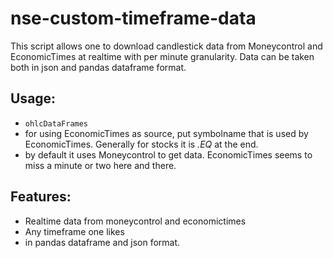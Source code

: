 # nse-custom-timeframe-data

This script allows one to download candlestick data from Moneycontrol and EconomicTimes at realtime with per minute granularity.
Data can be taken both in json and pandas dataframe format.


## Usage:

- ```ohlcDataFrames```
- for using EconomicTimes as source, put symbolname that is used by EconomicTimes. Generally for stocks it is *.EQ* at the end.
- by default it uses Moneycontrol to get data. EconomicTimes seems to miss a minute or two here and there. 


## Features:
- Realtime data from moneycontrol and economictimes
- Any timeframe one likes
- in pandas dataframe and json format.
